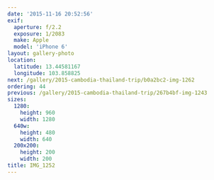 ```yaml
---
date: '2015-11-16 20:52:56'
exif:
  aperture: f/2.2
  exposure: 1/2083
  make: Apple
  model: 'iPhone 6'
layout: gallery-photo
location:
  latitude: 13.44581167
  longitude: 103.858825
next: /gallery/2015-cambodia-thailand-trip/b0a2bc2-img-1262
ordering: 44
previous: /gallery/2015-cambodia-thailand-trip/267b4bf-img-1243
sizes:
  1280:
    height: 960
    width: 1280
  640w:
    height: 480
    width: 640
  200x200:
    height: 200
    width: 200
title: IMG_1252
---
```


